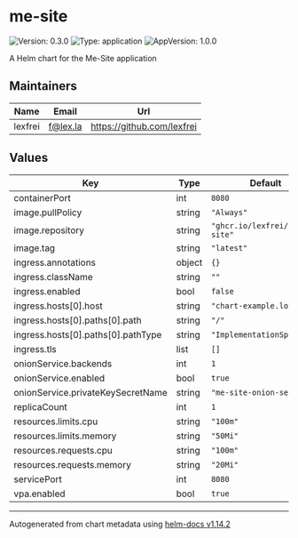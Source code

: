 # me-site

![Version: 0.3.0](https://img.shields.io/badge/Version-0.3.0-informational?style=flat-square) ![Type: application](https://img.shields.io/badge/Type-application-informational?style=flat-square) ![AppVersion: 1.0.0](https://img.shields.io/badge/AppVersion-1.0.0-informational?style=flat-square)

A Helm chart for the Me-Site application

## Maintainers

| Name | Email | Url |
| ---- | ------ | --- |
| lexfrei | <f@lex.la> | <https://github.com/lexfrei> |

## Values

| Key | Type | Default | Description |
|-----|------|---------|-------------|
| containerPort | int | `8080` |  |
| image.pullPolicy | string | `"Always"` |  |
| image.repository | string | `"ghcr.io/lexfrei/me-site"` |  |
| image.tag | string | `"latest"` |  |
| ingress.annotations | object | `{}` |  |
| ingress.className | string | `""` |  |
| ingress.enabled | bool | `false` |  |
| ingress.hosts[0].host | string | `"chart-example.local"` |  |
| ingress.hosts[0].paths[0].path | string | `"/"` |  |
| ingress.hosts[0].paths[0].pathType | string | `"ImplementationSpecific"` |  |
| ingress.tls | list | `[]` |  |
| onionService.backends | int | `1` |  |
| onionService.enabled | bool | `true` |  |
| onionService.privateKeySecretName | string | `"me-site-onion-secret"` |  |
| replicaCount | int | `1` |  |
| resources.limits.cpu | string | `"100m"` |  |
| resources.limits.memory | string | `"50Mi"` |  |
| resources.requests.cpu | string | `"100m"` |  |
| resources.requests.memory | string | `"20Mi"` |  |
| servicePort | int | `8080` |  |
| vpa.enabled | bool | `true` |  |

----------------------------------------------
Autogenerated from chart metadata using [helm-docs v1.14.2](https://github.com/norwoodj/helm-docs/releases/v1.14.2)

